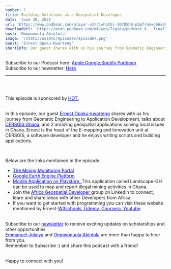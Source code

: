 ```yaml
---
number: 7
title: Building Solutions as a Geospatial Developer
date: 'June 30, 2021'
url: 'https://www.podbean.com/player-v2/?i=hatbj-10785b0-pb&from=pb6admin'
downloadUrl: 'https://mcdn.podbean.com/mf/web/7zgidu/podcast_8_-_final7cg68.mp3'
host: 'Omowonuola Akintola'
image: '/static/assets/episodes/episode7.png'
Guest: 'Ernest Opoku-Kwarteng'
shortInfo: Our guest shares with us his journey from Geomatic Engineering to Application Development...
---
```


Subscribe to our Podcast here: <a target="_blank" href="https://podcasts.apple.com/ng/podcast/africa-geoconvo-podcast/id1549049632" style='color:blue;'>Apple</a>,<a target="_blank" href="https://www.google.com/podcasts?feed=aHR0cHM6Ly9mZWVkLnBvZGJlYW4uY29tL2FmcmljYWdlb2NvbnZvL2ZlZWQueG1s" style='color:blue;'>Google</a>,<a target="_blank" href="https://africageoconvo.podbean.com/" style='color:blue;'>Spotify</a>,<a target="_blank" href="https://africageoconvo.podbean.com/" style='color:blue;'>Podbean</a><br>
Subscribe to our newsletter: <a target="_blank" href="https://mailchi.mp/431d1fc48f4b/africa-geo-convo-mailing-list" style='color:blue;'>Here</a>

<hr>
<br><br>

This episode is sponsored by <a href='https://www.hotosm.org/' target='_blank' style='color:blue'>HOT.</a>
<br><br>

In this episode, our guest <a target="_blank" href="https://www.linkedin.com/in/ernestopokukwarteng/" style='color:blue;'>Ernest Opoku-kwarteng</a> shares with us his journey from Geomatic Engineering to Application Development, talks about <a target="_blank" href="https://cersgis.org/" style='color:blue;'>CERSGIS Ghana</a>, and 2 amazing geospatial applications solving local issues in Ghana. Ernest is the head of the E-mapping and Innovation unit at CERSGIS, a software developer and he enjoys writing scripts and building applications.

<br>

<p>Below are the links mentioned in the episode:</p>

<ul>

<li><a href='http://ssmportal.cersgis.org/map/' target='_blank' style='color:blue'>The Mining Monitoring Portal 
</a></li>

<li><a href='https://earthengine.google.com/' target='_blank' style='color:blue'>Google Earth Engine Platform
</a></li>

<li><a href='http://play.google.com/store/apps/details?id=com.cersgis.emapping.galamseycollect&hl=en_US&gl=US' target='_blank' style='color:blue'> Mobile Application on Playstore.
</a>This application called Landscape-GH can be used to map and report illegal mining activities in Ghana.</li>

<li>Join the <a href='https://www.linkedin.com/groups/13919285/' target='_blank' style='color:blue'>Africa Geospatial Developer
</a>group on LinkedIn to connect, learn and share ideas with other Developers from Africa.</li>

<li>If you want to get started with programming you can visit these website mentioned by Ernest-<a href='https://www.w3schools.com/' target='_blank' style='color:blue'>W3schools
</a>,<a href='https://www.udemy.com/' target='_blank' style='color:blue'>Udemy
</a>,<a href='https://www.coursera.org/' target='_blank' style='color:blue'>Coursera
</a>,<a href='https://www.youtube.com/' target='_blank' style='color:blue'>Youtube
</a></li>
</ul>

<br>
Subscribe to our <a href='https://mailchi.mp/431d1fc48f4b/africa-geo-convo-mailing-list' target='_blank' style='color:blue'> newsletter</a> to receive exciting updates on scholarships and other opportunities</li>
<br>
<a href='https://www.twitter.com/jeafreezy' target='_blank' style='color:blue'> Emmanuel Jolaiya</a> and <a href='https://twitter.com/Svelte_mo' target='_blank' style='color:blue'> Omowonuola Akintola</a> are more than happy to hear from you.</li>

<br>
Remember to Subscribe :) and share this podcast with a friend! <br><br>

Happy to connect with you!
